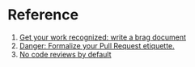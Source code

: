 # Reference

1. [Get your work recognized: write a brag document](https://jvns.ca/blog/brag-documents/)
1. [Danger: Formalize your Pull Request etiquette.](https://github.com/danger/danger)
1. [No code reviews by default](https://raycast.com/blog/no-code-reviews-by-default/)

